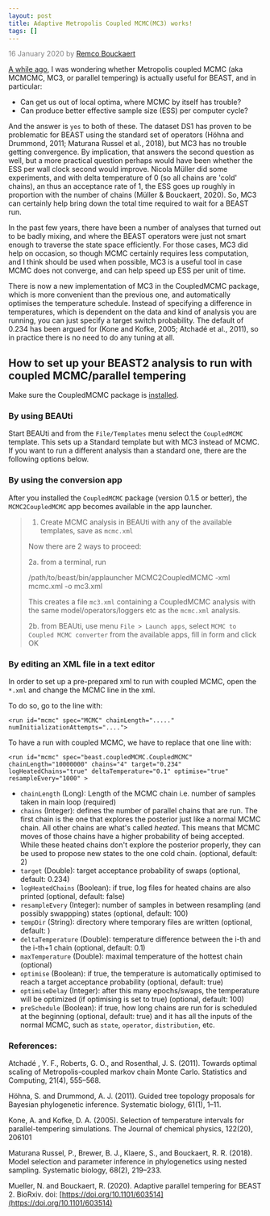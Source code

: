 ```yaml
---
layout: post
title: Adaptive Metropolis Coupled MCMC(MC3) works!
tags: []
---
```

<p style="color:gray">16 January 2020 by <a href='mailto:r.bouckaert@auckland.ac.nz'>Remco Bouckaert</a></p>

[A while ago](/2016/09/27/metropolis-coupled-mcmcmc3-works.html), I was wondering whether Metropolis coupled MCMC (aka MCMCMC, MC3, or parallel tempering) is actually useful for BEAST, and in particular:

* Can get us out of local optima, where MCMC by itself has trouble?
* Can produce better effective sample size (ESS) per computer cycle?

And the answer is `yes` to both of these. The dataset DS1 has proven to be problematic for BEAST using the standard set of operators (H&ouml;hna and Drummond, 2011; Maturana Russel et al., 2018), but MC3 has no trouble getting convergence. By implication, that answers the second question as well, but a more practical question perhaps would have been whether the ESS per wall clock second would improve. Nicola M&uuml;ller did some experiments, and with delta temperature of 0 (so all chains are 'cold' chains), an thus an acceptance rate of 1, the ESS goes up roughly in proportion with the number of chains (M&uuml;ller &amp; Bouckaert, 2020). So, MC3 can certainly help bring down the total time required to wait for a BEAST run.

In the past few years, there have been a number of analyses that turned out to be badly mixing, and where the BEAST operators were just not smart enough to traverse the state space efficiently. For those cases, MC3 did help on occasion, so though MCMC certainly requires less computation, and I think should be used when possible, MC3 is a useful tool in case MCMC does not converge, and can help speed up ESS per unit of time.


There is now a new implementation of MC3 in the CoupledMCMC package, which is more convenient than the previous one, and automatically optimises the temperature schedule. Instead of specifying a difference in temperatures, which is dependent on the data and kind of analysis you are running, you can just specify a target switch probability. The default of 0.234 has been argued for (Kone and Kofke, 2005; Atchad&eacute;  et al., 2011), so in practice there is no need to do any tuning at all.



## How to set up your BEAST2 analysis to run with coupled MCMC/parallel tempering 

Make sure the CoupledMCMC package is [installed](http:/managing-packages/).

### By using BEAUti

Start BEAUti and from the `File/Templates` menu select the `CoupledMCMC` template. This sets up a Standard template but with MC3 instead of MCMC. If you want to run a different analysis than a standard one, there are the following options below.

### By using the conversion app

After you installed the `CoupledMCMC` package (version 0.1.5 or better), the `MCMC2CoupledMCMC` app becomes available in the app launcher.

>
> 1. Create MCMC analysis in BEAUti with any of the available templates, save as `mcmc.xml`
> 
> Now there are 2 ways to proceed:
> 
> 2a. from a terminal, run
>
>  /path/to/beast/bin/applauncher MCMC2CoupledMCMC -xml mcmc.xml -o mc3.xml
>
> This creates a file `mc3.xml` containing a CoupledMCMC analysis with the same model/operators/loggers etc as the `mcmc.xml` analysis.
>
> 2b. from BEAUti, use menu `File > Launch apps`, select `MCMC to Coupled MCMC converter` from the available apps, fill in form and click OK
>

### By editing an XML file in a text editor

In order to set up a pre-prepared xml to run with coupled MCMC, open the  `*.xml` and change the MCMC line in the xml.

To do so, go to the line with:

```
<run id="mcmc" spec="MCMC" chainLength="....." numInitializationAttempts="....">
```

To have a run with coupled MCMC, we have to replace that one line with:

```
<run id="mcmc" spec="beast.coupledMCMC.CoupledMCMC" chainLength="10000000" chains="4" target="0.234" logHeatedChains="true" deltaTemperature="0.1" optimise="true" resampleEvery="1000" >
```
* `chainLength` (Long): Length of the MCMC chain i.e. number of samples taken in main loop (required)
* `chains` (Integer):  defines the number of parallel chains that are run. The first chain is the one that explores the posterior just like a normal MCMC chain. All other chains are what's called *heated*. This means that MCMC moves of those chains have a higher probability of being accepted. While these heated chains don't explore the posterior properly, they can be used to propose new states to the one cold chain. (optional, default: 2)
* `target` (Double): target acceptance probability of swaps (optional, default: 0.234)
* `logHeatedChains` (Boolean): if true, log files for heated chains are also printed (optional, default: false)
* `resampleEvery` (Integer): number of samples in between resampling (and possibly swappping) states (optional, default: 100)
* `tempDir` (String): directory where temporary files are written (optional, default: )
* `deltaTemperature` (Double): temperature difference between the i-th and the i-th+1 chain (optional, default: 0.1)
* `maxTemperature` (Double): maximal temperature of the hottest chain (optional)
* `optimise` (Boolean): if true, the temperature is automatically optimised to reach a target acceptance probability (optional, default: true)
* `optimiseDelay` (Integer): after this many epochs/swaps, the temperature will be optimized (if optimising is set to true) (optional, default: 100)
* `preSchedule` (Boolean): if true, how long chains are run for is scheduled at the beginning (optional, default: true)
and it has all the inputs of the normal MCMC, such as `state`, `operator`, `distribution`, etc.


### References:

Atchad&eacute; , Y. F., Roberts, G. O., and Rosenthal, J. S. (2011). Towards optimal scaling of Metropolis-coupled markov chain Monte Carlo. Statistics and Computing, 21(4), 555–568.

H&ouml;hna, S. and Drummond, A. J. (2011). Guided tree topology proposals for Bayesian phylogenetic inference. Systematic biology, 61(1), 1–11.

Kone, A. and Kofke, D. A. (2005). Selection of temperature intervals for parallel-tempering simulations. The Journal of chemical physics, 122(20), 206101

Maturana Russel, P., Brewer, B. J., Klaere, S., and Bouckaert, R. R. (2018). Model selection and parameter inference in phylogenetics using nested sampling. Systematic biology, 68(2), 219–233.

Mueller, N. and Bouckaert, R. (2020). Adaptive parallel tempering for BEAST 2. BioRxiv. doi: [https://doi.org/10.1101/603514](https://doi.org/10.1101/603514)
